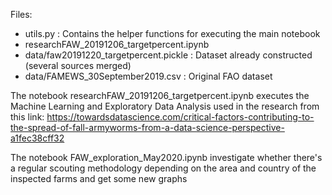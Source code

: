 Files:
- utils.py : Contains the helper functions for executing the main notebook
- researchFAW_20191206_targetpercent.ipynb
- data/faw20191220_targetpercent.pickle : Dataset already constructed (several sources merged)
- data/FAMEWS_30September2019.csv : Original FAO dataset

The notebook researchFAW_20191206_targetpercent.ipynb executes the Machine Learning and Exploratory Data Analysis
used in the research from this link:
https://towardsdatascience.com/critical-factors-contributing-to-the-spread-of-fall-armyworms-from-a-data-science-perspective-a1fec38cff32

The notebook FAW_exploration_May2020.ipynb investigate whether there's a regular scouting methodology
depending on the area and country of the inspected farms and get some new graphs
